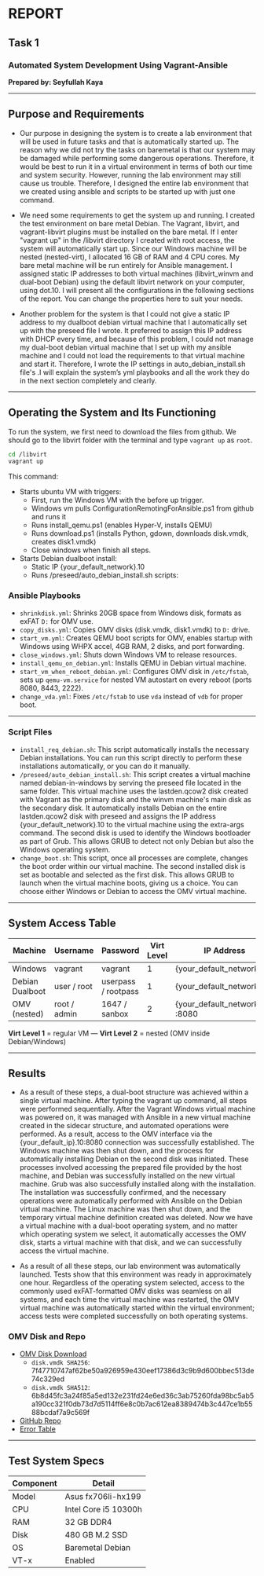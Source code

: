 
# REPORT

## Task 1

### Automated System Development Using Vagrant-Ansible

**Prepared by: Seyfullah Kaya**

---

## Purpose and Requirements

- Our purpose in designing the system is to create a lab environment that will be used in future tasks and that is automatically started up. The reason why we did not try the tasks on baremetal is that our system may be damaged while performing some dangerous operations. Therefore, it would be best to run it in a virtual environment in terms of both our time and system security. However, running the lab environment may still cause us trouble. Therefore, I designed the entire lab environment that we created using ansible and scripts to be started up with just one command.

- We need some requirements to get the system up and running. I created the test environment on bare metal Debian. The Vagrant, libvirt, and vagrant-libvirt plugins must be installed on the bare metal. If I enter "vagrant up" in the /libvirt directory I created with root access, the system will automatically start up. Since our Windows machine will be nested (nested-virt), I allocated 16 GB of RAM and 4 CPU cores. My bare metal machine will be run entirely for Ansible management. I assigned static IP addresses to both virtual machines (libvirt_winvm and dual-boot Debian) using the default libvirt network on your computer, using dot.10. I will present all the configurations in the following sections of the report. You can change the properties here to suit your needs.

 - Another problem for the system is that I could not give a static IP address to my dualboot debian virtual machine that I automatically set up with the preseed file I wrote. It preferred to assign this IP address with DHCP every time, and because of this problem, I could not manage my dual-boot debian virtual machine that I set up with my ansible machine and I could not load the requirements to that virtual machine and start it. Therefore, I wrote the IP settings in auto_debian_install.sh file's .I will explain the system’s yml playbooks and all the work they do in the next section completely and clearly.

---

## Operating the System and Its Functioning

To run the system, we first need to download the files from github. We should go to the libvirt folder with the terminal and type `vagrant up` as `root`.

```bash
cd /libvirt
vagrant up
```

This command:
- Starts ubuntu VM with triggers:
  - First, run the Windows VM with the before up trigger.
  - Windows vm pulls ConfigurationRemotingForAnsible.ps1 from github and runs it
  - Runs install_qemu.ps1 (enables Hyper-V, installs QEMU)
  - Runs download.ps1 (installs Python, gdown, downloads disk.vmdk, creates disk1.vmdk)
  - Close windows when finish all steps.
- Starts Debian dualboot install:
  - Static IP {your_default_network}.10
  - Runs /preseed/auto_debian_install.sh scripts:

### Ansible Playbooks

- `shrinkdisk.yml`: Shrinks 20GB space from Windows disk, formats as exFAT `D:` for OMV use.
- `copy_disks.yml`: Copies OMV disks (disk.vmdk, disk1.vmdk) to `D:` drive.
- `start_vm.yml`: Creates QEMU boot scripts for OMV, enables startup with Windows using WHPX accel, 4GB RAM, 2 disks, and port forwarding.
- `close_windows.yml`: Shuts down Windows VM to release resources.
- `install_qemu_on_debian.yml`: Installs QEMU in Debian virtual machine.
- `start_vm_when_reboot_debian.yml`: Configures OMV disk in `/etc/fstab`, sets up `qemu-vm.service` for nested VM autostart on every reboot (ports 8080, 8443, 2222).
- `change_vda.yml`: Fixes `/etc/fstab` to use `vda` instead of `vdb` for proper boot.

---  

### Script Files

- `install_req_debian.sh`: This script automatically installs the necessary Debian installations. You can run this script directly to perform these installations automatically, or you can do it manually.
- `/preseed/auto_debian_install.sh`: This script creates a virtual machine named debian-in-windows by serving the preseed file located in the same folder. This virtual machine uses the lastden.qcow2 disk created with Vagrant as the primary disk and the winvm machine's main disk as the secondary disk. It automatically installs Debian on the entire lastden.qcow2 disk with preseed and assigns the IP address {your_default_network}.10 to the virtual machine using the extra-args command. The second disk is used to identify the Windows bootloader as part of Grub. This allows GRUB to detect not only Debian but also the Windows operating system.
- `change_boot.sh`: This script, once all processes are complete, changes the boot order within our virtual machine. The second installed disk is set as bootable and selected as the first disk. This allows GRUB to launch when the virtual machine boots, giving us a choice. You can choose either Windows or Debian to access the OMV virtual machine.

---  


## System Access Table

| Machine          | Username        | Password         | Virt Level | IP Address       |
|------------------|------------------|------------------|------------|------------------|
| Windows          | vagrant          | vagrant          | 1          | {your_default_network}.10  |
| Debian Dualboot  | user / root      | userpass / rootpass | 1       | {your_default_network}.10 |
| OMV (nested)     | root / admin     | 1647 / sanbox    | 2          | {your_default_network}.10 :8080  |

**Virt Level 1** = regular VM — **Virt Level 2** = nested (OMV inside Debian/Windows)

---

## Results

  - As a result of these steps, a dual-boot structure was achieved within a single virtual machine. After typing the vagrant up command, all steps were performed sequentially. After the Vagrant Windows virtual machine was powered on, it was managed with Ansible in a new virtual machine created in the sidecar structure, and automated operations were performed. As a result, access to the OMV interface via the {your_default_ip}.10:8080 connection was successfully established. The Windows machine was then shut down, and the process for automatically installing Debian on the second disk was initiated. These processes involved accessing the prepared file provided by the host machine, and Debian was successfully installed on the new virtual machine. Grub was also successfully installed along with the installation. The installation was successfully confirmed, and the necessary operations were automatically performed with Ansible on the Debian virtual machine. The Linux machine was then shut down, and the temporary virtual machine definition created was deleted. Now we have a virtual machine with a dual-boot operating system, and no matter which operating system we select, it automatically accesses the OMV disk, starts a virtual machine with that disk, and we can successfully access the virtual machine.

  - As a result of all these steps, our lab environment was automatically launched. Tests show that this environment was ready in approximately one hour. Regardless of the operating system selected, access to the commonly used exFAT-formatted OMV disks was seamless on all systems, and each time the virtual machine was restarted, the OMV virtual machine was automatically started within the virtual environment; access tests were completed successfully on both operating systems.

### OMV Disk and Repo
- [OMV Disk Download](https://drive.google.com/file/d/1Xf_O8pprBlkvgMcjBodDnoYdFOh6JFC9/view?usp=sharing)
    - `disk.vmdk SHA256`: 7f47710747af62be50a926959e430eef17386d3c9b9d600bbec513de74c329ed
    - `disk.vmdk SHA512`: 6b8d45fc3a24f85a5ed132e231fd24e6ed36c3ab75260fda98bc5ab5a190cc321f0db73d7d5114ff6e8c0b7ac612ea8389474b3c447ce1b5588bcdaf7a9c569f
- [GitHub Repo](https://github.com/ReqwerT/labfortasks/tree/main)
- [Error Table](https://github.com/ReqwerT/labfortasks/blob/main/errors.md)

---

## Test System Specs

| Component     | Detail                 |
|---------------|------------------------|
| Model         | Asus fx706li-hx199     |
| CPU           | Intel Core i5 10300h   |
| RAM           | 32 GB DDR4             |
| Disk          | 480 GB M.2 SSD         |
| OS            | Baremetal Debian       |
| VT-x          | Enabled                |
